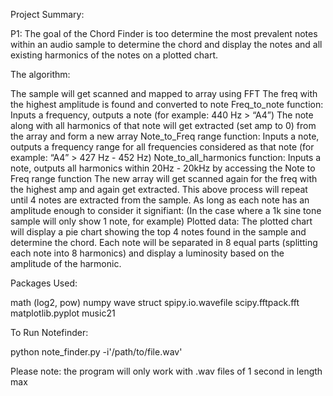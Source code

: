 Project Summary:



P1: The goal of the Chord Finder is too determine the most prevalent notes within an audio sample to determine the chord and display the notes and all existing harmonics of the notes on a plotted chart. 



The algorithm: 



The sample will get scanned and mapped to array using FFT
The freq with the highest amplitude is found and converted to note
Freq_to_note function: Inputs a frequency, outputs a note (for example: 440 Hz > “A4”)
The note along with all harmonics of that note will get extracted (set amp to 0) from the array and form a new array 
Note_to_Freq range function: Inputs a note, outputs a frequency range for all frequencies considered as that note (for example: “A4” > 427 Hz - 452 Hz)
Note_to_all_harmonics function: Inputs a note, outputs all harmonics within 20Hz - 20kHz by accessing the Note to Freq range function
The new array will get scanned again for the freq with the highest amp and again get extracted.
This above process will repeat until 4 notes are extracted from the sample. As long as each note has an amplitude enough to consider it signifiant: (In the case where a 1k sine tone sample will only show 1 note, for example)
Plotted data: The plotted chart will display a pie chart showing the top 4 notes found in the sample and determine the chord. Each note will be separated in 8 equal parts (splitting each note into 8 harmonics) and display a luminosity based on the amplitude of the harmonic.


Packages Used:

math (log2, pow)
numpy
wave
struct
spipy.io.wavefile
scipy.fftpack.fft
matplotlib.pyplot
music21

To Run Notefinder:

python note_finder.py -i'/path/to/file.wav'

Please note: the program will only work with .wav files of 1 second in length max

